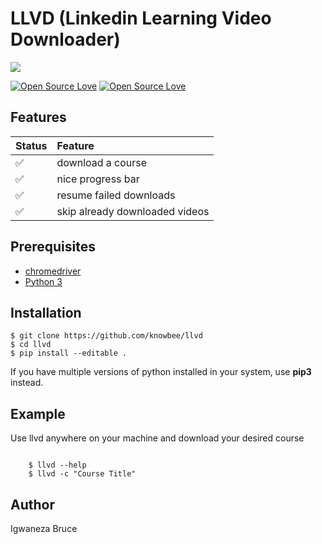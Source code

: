 # LLVD (Linkedin Learning Video Downloader)

<p>
    <img src="https://raw.githubusercontent.com/knowbee/hosting/master/assets/progress_llvd.png" width="auto" height="auto"/>
</p>

[![Open Source Love](https://badges.frapsoft.com/os/v1/open-source.svg?v=102)](https://github.com/ellerbrock/open-source-badge/)
[![Open Source Love](https://badges.frapsoft.com/os/mit/mit.svg?v=102)](https://github.com/ellerbrock/open-source-badge/)

## Features

| Status | Feature                        |
| :----- | :----------------------------- |
| ✅     | download a course              |
| ✅     | nice progress bar              |
| ✅     | resume failed downloads        |
| ✅     | skip already downloaded videos |

## Prerequisites

- [chromedriver](https://www.kenst.com/2019/02/installing-chromedriver-on-windows/)
- [Python 3](https://www.python.org/downloads/)

## Installation

    $ git clone https://github.com/knowbee/llvd
    $ cd llvd
    $ pip install --editable .
If you have multiple versions of python installed in your system, use **pip3** instead.
## Example

Use llvd anywhere on your machine and download your desired course

```cli

    $ llvd --help
    $ llvd -c "Course Title"

```

## Author

Igwaneza Bruce

